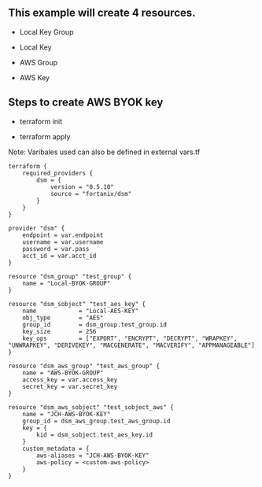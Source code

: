 ## This example will create 4 resources.

* Local Key Group

* Local Key

* AWS Group

* AWS Key

## Steps to create AWS BYOK key

* terraform init 

* terraform apply

Note: Varibales used can also be defined in external vars.tf

```
terraform {
    required_providers {
        dsm = {
            version = "0.5.10"
            source = "fortanix/dsm"
        }
    }
}

provider "dsm" {    
    endpoint = var.endpoint
    username = var.username
    password = var.pass
    acct_id = var.acct_id
}

resource "dsm_group" "test_group" {
    name = "Local-BYOK-GROUP"
}

resource "dsm_sobject" "test_aes_key" {
    name            = "Local-AES-KEY"
    obj_type        = "AES"
    group_id        = dsm_group.test_group.id
    key_size        = 256
    key_ops         = ["EXPORT", "ENCRYPT", "DECRYPT", "WRAPKEY", "UNWRAPKEY", "DERIVEKEY", "MACGENERATE", "MACVERIFY", "APPMANAGEABLE"]
}

resource "dsm_aws_group" "test_aws_group" {
    name = "AWS-BYOK-GROUP"
    access_key = var.access_key
    secret_key = var.secret_key
}

resource "dsm_aws_sobject" "test_sobject_aws" {
    name = "JCH-AWS-BYOK-KEY"
    group_id = dsm_aws_group.test_aws_group.id
    key = {
        kid = dsm_sobject.test_aes_key.id
    }
    custom_metadata = {
        aws-aliases = "JCH-AWS-BYOK-KEY"
        aws-policy = <custom-aws-policy>
    }
}
```
